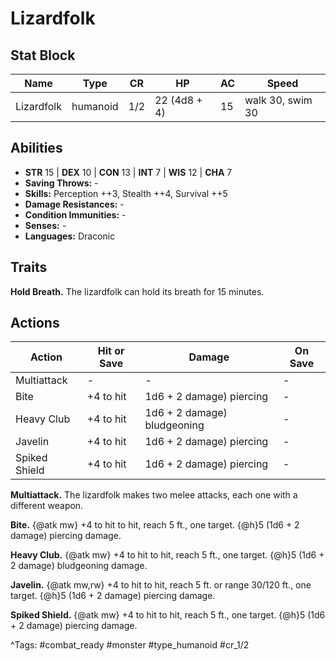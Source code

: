 # Lizardfolk

## Stat Block

| Name | Type | CR | HP | AC | Speed |
|------|------|----|----|----|-------|
| Lizardfolk | humanoid | 1/2 | 22 (4d8 + 4) | 15 | walk 30, swim 30 |

## Abilities

- **STR** 15 | **DEX** 10 | **CON** 13 | **INT** 7 | **WIS** 12 | **CHA** 7
- **Saving Throws:** -  
- **Skills:** Perception ++3, Stealth ++4, Survival ++5  
- **Damage Resistances:** -  
- **Condition Immunities:** -  
- **Senses:** -  
- **Languages:** Draconic

## Traits

**Hold Breath.** The lizardfolk can hold its breath for 15 minutes.


## Actions

| Action | Hit or Save | Damage | On Save |
|--------|--------------|--------|----------|
| Multiattack | - | - | - |
| Bite | +4 to hit | 1d6 + 2 damage) piercing | - |
| Heavy Club | +4 to hit | 1d6 + 2 damage) bludgeoning | - |
| Javelin | +4 to hit | 1d6 + 2 damage) piercing | - |
| Spiked Shield | +4 to hit | 1d6 + 2 damage) piercing | - |

**Multiattack.** The lizardfolk makes two melee attacks, each one with a different weapon.

**Bite.** {@atk mw} +4 to hit to hit, reach 5 ft., one target. {@h}5 (1d6 + 2 damage) piercing damage.

**Heavy Club.** {@atk mw} +4 to hit to hit, reach 5 ft., one target. {@h}5 (1d6 + 2 damage) bludgeoning damage.

**Javelin.** {@atk mw,rw} +4 to hit to hit, reach 5 ft. or range 30/120 ft., one target. {@h}5 (1d6 + 2 damage) piercing damage.

**Spiked Shield.** {@atk mw} +4 to hit to hit, reach 5 ft., one target. {@h}5 (1d6 + 2 damage) piercing damage.


^Tags: #combat_ready #monster #type_humanoid #cr_1/2